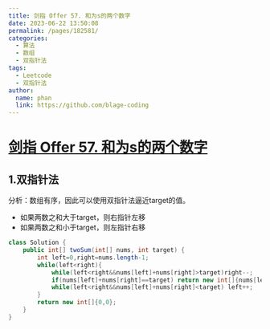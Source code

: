 ```yaml
---
title: 剑指 Offer 57. 和为s的两个数字
date: 2023-06-22 13:50:08
permalink: /pages/182581/
categories:
  - 算法
  - 数组
  - 双指针法
tags:
  - Leetcode
  - 双指针法
author: 
  name: phan
  link: https://github.com/blage-coding
---
```

# [剑指 Offer 57. 和为s的两个数字](https://leetcode.cn/problems/he-wei-sde-liang-ge-shu-zi-lcof/)

## 1.双指针法

分析：数组有序，因此可以使用双指针法逼近target的值。

- 如果两数之和大于target，则右指针左移
- 如果两数之和小于target，则左指针右移

```java
class Solution {
    public int[] twoSum(int[] nums, int target) {
        int left=0,right=nums.length-1;
        while(left<right){
            while(left<right&&nums[left]+nums[right]>target)right--;
            if(nums[left]+nums[right]==target) return new int[]{nums[left],nums[right]};
            while(left<right&&nums[left]+nums[right]<target) left++;
        }
        return new int[]{0,0};
    }
}
```